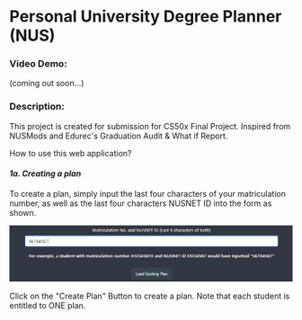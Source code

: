 # Personal University Degree Planner (NUS)
### **Video Demo:**  
(coming out soon...)

### **Description:**

This project is created for submission for CS50x Final Project.
Inspired from NUSMods and Edurec's Graduation Audit & What if Report.

How to use this web application?

#### *1a. Creating a plan*

To create a plan, simply input the last four characters of your matriculation number, as well as the last four characters NUSNET ID into the form as shown.

![Create a plan](/static/step1.JPG)

Click on the "Create Plan" Button to create a plan. Note that each student is entitled to ONE plan.